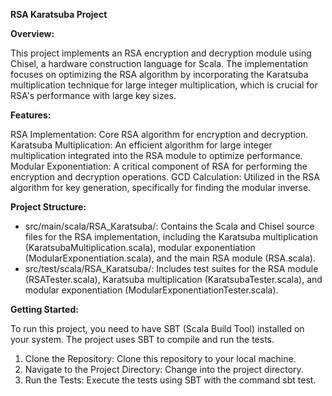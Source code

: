 **RSA Karatsuba Project**

**Overview:**

This project implements an RSA encryption and decryption module using Chisel, a hardware construction language for Scala. The implementation focuses on optimizing the RSA algorithm by incorporating the Karatsuba multiplication technique for large integer multiplication, which is crucial for RSA's performance with large key sizes.

**Features:**

RSA Implementation: Core RSA algorithm for encryption and decryption.
Karatsuba Multiplication: An efficient algorithm for large integer multiplication integrated into the RSA module to optimize performance.
Modular Exponentiation: A critical component of RSA for performing the encryption and decryption operations.
GCD Calculation: Utilized in the RSA algorithm for key generation, specifically for finding the modular inverse.

**Project Structure:**

- src/main/scala/RSA_Karatsuba/: Contains the Scala and Chisel source files for the RSA implementation, including the Karatsuba multiplication (KaratsubaMultiplication.scala), modular exponentiation (ModularExponentiation.scala), and the main RSA module (RSA.scala).
- src/test/scala/RSA_Karatsuba/: Includes test suites for the RSA module (RSATester.scala), Karatsuba multiplication (KaratsubaTester.scala), and modular exponentiation (ModularExponentiationTester.scala).

**Getting Started:**

To run this project, you need to have SBT (Scala Build Tool) installed on your system. The project uses SBT to compile and run the tests.

1. Clone the Repository: Clone this repository to your local machine.
2. Navigate to the Project Directory: Change into the project directory.
3. Run the Tests: Execute the tests using SBT with the command sbt test.
